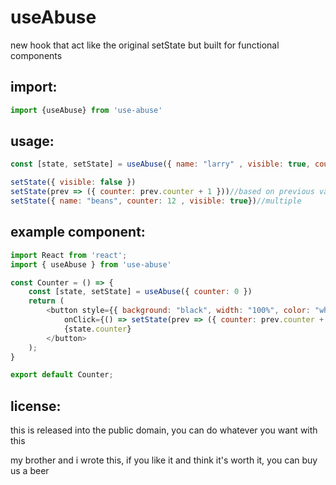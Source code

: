 # useAbuse
new hook that act like the original setState but built for functional components


## import:
```js
import {useAbuse} from 'use-abuse'
```

## usage:
```js
const [state, setState] = useAbuse({ name: "larry" , visible: true, counter: 1 })

setState({ visible: false })
setState(prev => ({ counter: prev.counter + 1 }))//based on previous value
setState({ name: "beans", counter: 12 , visible: true})//multiple 
```

## example component:
```js
import React from 'react';
import { useAbuse } from 'use-abuse'

const Counter = () => {
    const [state, setState] = useAbuse({ counter: 0 })
    return (
        <button style={{ background: "black", width: "100%", color: "white", fontSize: 20, textAlign: "center", padding: 20 }}
            onClick={() => setState(prev => ({ counter: prev.counter + 1 }))}>
            {state.counter}
        </button>
    );
}

export default Counter;
```

## license:
this is released into the public domain, you can do whatever you want with this

my brother and i wrote this, if you like it and think it's worth it, you can buy us a beer
